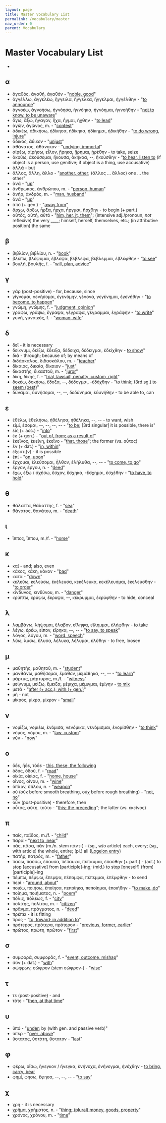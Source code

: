 ```yaml
---
layout: page
title: Master Vocabulary List
permalink: /vocabulary/master
nav_order: 0
parent: Vocabulary
---
```


# Master Vocabulary List

*

## α

* ἀγαθός, ἀγαθή, ἀγαθόν - "[noble, good](https://logeion.uchicago.edu/ἀγαθός)"
* ἀγγέλλω, ἀγγελέω, ἤγγειλα, ἤγγελκα, ἤγγελμαι, ἠγγέλθην - "[to announce](https://logeion.uchicago.edu/ἀγγέλλω)"
* ἀγνοέω, ἀγνοήσω, ἠγνόησα, ἠγνόηκα, ἠγνόημαι, ἠγνοήθην - "[not to know, to be unaware](https://logeion.uchicago.edu/ἀγνοέω)"
* ἄγω, ἄξω, ἤγαγον, ἦχα, ἦγμαι, ἤχθην - "[to lead](https://logeion.uchicago.edu/ἄγω)"
* ἀγών, ἀγῶνος, m. - "[contest](https://logeion.uchicago.edu/ἀγών)"
* ἀδικέω, ἀδικήσω, ἠδίκησα, ἠδίκηκα, ἠδίκημαι, ἠδικήθην - "[to do wrong, injure](https://logeion.uchicago.edu/ἀδικέω)"
* ἄδικος, ἄδικον - "[unjust](https://logeion.uchicago.edu/ἄδικος)"
* ἀθάνατος, ἀθάνατον - "[undying, immortal](https://logeion.uchicago.edu/ἀθάνατος)"
* αἱρέω, αἱρήσω, εἷλον, ᾕρηκα, ᾕρημαι, ᾑρέθην - to take, seize
* ἀκούω, ἀκούσομαι, ἤκουσα, ἀκήκοα, --, ἠκούσθην - “[to hear, listen to](https://logeion.uchicago.edu/ἀκούω) (if object is a person, use genitive; if object is a thing, use accusative)
* ἀλλά - but
* ἄλλος, ἄλλη, ἄλλο - "[another, other](https://logeion.uchicago.edu/ἄλλος); (ἄλλος ... ἄλλος) one ... the other"
* ἀνά - "[up](https://logeion.uchicago.edu/ἀνά)"
* ἄνθρωπος, ἀνθρώπου, m. - "[person, human](https://logeion.uchicago.edu/ἄνθρωπος)"
* ἀνήρ, ἀνδρός, m. - "[man, husband](https://logeion.uchicago.edu/ἀνήρ)"
* ἀνά - "[up](https://logeion.uchicago.edu/ἀνά)"
* ἀπό (+ gen.) - "[away from](https://logeion.uchicago.edu/ἀπό)"
* ἄρχω, ἄρξω, ἦρξα, ἦρχα, ἦργμαι, ἤρχθην - to begin (+ part.)
* αὐτός, αὐτή, αὐτό - "[him, her, it, them](https://logeion.uchicago.edu/αὐτός)"; (intensive adj./pronoun, *not* reflexive) the very ____; himself, herself, themselves, etc.; (in attributive position) the same

## β

* βιβλίον, βιβλίου, n. - "[book](https://logeion.uchicago.edu/βιβλίον)"
* βλέπω, βλέψομαι, ἔβλεψα, βέβλεφα, βέβλεμμαι, ἐβλέφθην - “[to see](https://logeion.uchicago.edu/βλέπω)”
* βουλή, βουλῆς, f. - "[will, plan, advice](https://logeion.uchicago.edu/βουλή)"

## γ

* γάρ (post-positive) - for, because, since
* γίγνομαι, γενήσομαι, ἐγενόμην, γέγονα, γεγένημαι, ἐγενήθην - "[to become, to happen](https://logeion.uchicago.edu/γίγνομαι)"
* γνώμη, γνώμης, f. - "[judgment, opinion](https://logeion.uchicago.edu/γνώμη)"
* γράφω, γράψω, ἔγραψα, γέγραφα, γέγραμμαι, ἐγράφην - "[to write](https://logeion.uchicago.edu/γράφω)"
* γυνή, γυναικός, f. - "[woman, wife](https://logeion.uchicago.edu/γυνή)"

## δ

* δεῖ - it is necessary
* δείκνυμι, δείξω, ἔδειξα, δέδειχα, δέδειγμαι, ἐδείχθην - [to show](https://logeion.uchicago.edu/δείκνυμι)"
* διά - through; because of; by means of
* διδάσκαλος, διδασκάλου, m. - "[teacher](https://logeion.uchicago.edu/διδάσκαλος)"
* δίκαιος, δικαία, δίκαιον - "[just](https://logeion.uchicago.edu/δίκαιος)"
* δικαστής, δικαστοῦ, m. - "[juror](https://logeion.uchicago.edu/δικαστής)"
* δίκη, δίκης, f. - "[trial, lawsuit, penalty, custom, right](https://logeion.uchicago.edu/δίκη)"
* δοκέω, δοκήσω, ἔδοξα, --, δέδογμαι, -ἐδόχθην - "[to think; (3rd sg.) to seem (best)](https://logeion.uchicago.edu/δοκέω)"
* δύναμαι, δυνήσομαι, --, --, δεδύνημαι, ἐδυνήθην - to be able to, can

## ε

* ἐθέλω, ἐθελήσω, ἠθέλησα, ἠθέληκα, --, -- - to want, wish
* εἰμί, ἔσομαι, --, --, --, -- - "[to be](https://logeion.uchicago.edu/εἰμί); [3rd singular] it is possible, there is"
* εἰς (+ acc.) - "[into](https://logeion.uchicago.edu/εἰς)"
* ἐκ (+ gen.) - "[out of, from; as a result of](https://logeion.uchicago.edu/ἐκ)"
* ἐκεῖνος, ἐκείνη, ἐκεῖνο - "[that, those](https://logeion.uchicago.edu/ἐκεῖνος)"; the former (vs. οὗτος)
* ἐν (+ dat.) - "[in, within](https://logeion.uchicago.edu/ἐν)"
* ἔξεστι(ν) - it is possible
* ἐπί - "[on, upon](https://logeion.uchicago.edu/ἐπί)"
* ἔρχομαι, ἐλεύσομαι, ἦλθον, ἐλήλυθα, --, -- - "[to come, to go](https://logeion.uchicago.edu/ἔρχομαι)"
* ἔργον, ἔργου, n. - "[deed](https://logeion.uchicago.edu/ἔργον)"
* ἔχω, ἕξω / σχήσω, ἔσχον, ἔσχηκα, -ἔσχημαι, ἐσχέθην - "[to have, to hold](https://logeion.uchicago.edu/ἔχω)"

## θ

* θάλαττα, θάλαττης, f. - "[sea](https://logeion.uchicago.edu/θάλασσα)"
* θάνατος, θανάτου, m. - "[death](https://logeion.uchicago.edu/θάνατος)"

## ι

* ἵππος, ἵππου, m./f. - "[horse](https://logeion.uchicago.edu/ἵππος)"

## κ

* καί - and; also, even
* κάκος, κάκη, κάκον - "[bad](https://logeion.uchicago.edu/κάκος)"
* κατά - "[down](https://logeion.uchicago.edu/κατά)"
* κελεύω, κελεύσω, ἐκέλευσα, κεκέλευκα, κεκέλευσμαι, ἐκελεύσθην - "[to order](https://logeion.uchicago.edu/κελεύω)"
* κίνδυνος, κινδύνου, m. - "[danger](https://logeion.uchicago.edu/κίνδυνος)"
* κρύπτω, κρύψω, ἔκρυψα, --, κέκρυμμαι, ἐκρύφθην - to hide, conceal

## λ

* λαμβάνω, λήψομαι, ἔλαβον, εἴληφα, εἴλημμαι, ἐλήφθην - [to take](https://logeion.uchicago.edu/λαμβάνω)
* λέγω, ἐρέω, εἶπον, εἴρηκα, --, -- - "[to say, to speak](https://logeion.uchicago.edu/λέγω)"
* λόγος, λόγου, m. - "[word, speech](https://logeion.uchicago.edu/λόγος)"
* λύω, λύσω, ἔλυσα, λέλυκα, λέλυμαι, ἐλύθην - to free, loosen

## μ

* μαθητής, μαθητοῦ, m. - "[student](https://logeion.uchicago.edu/μαθητής)"
* μανθάνω, μαθήσομαι, ἔμαθον, μεμάθηκα, --, -- - "[to learn](https://logeion.uchicago.edu/μανθάνω)"
* μάρτυς, μάρτυρος, m./f. - "[witness](https://logeion.uchicago.edu/μάρτυς)"
* μείγνυμι, μείξω, ἔμειξα, μέμιχα, μέμιγμαι, ἐμίγην - [to mix](https://logeion.uchicago.edu/μείγνυμι)
* μετά - "[after (+ acc.); with (+ gen.)](https://logeion.uchicago.edu/μετά)"
* μή - not
* μίκρος, μίκρα, μίκρον - "[small](https://logeion.uchicago.edu/μίκρος)"

## ν

* νομίζω, νομιέω, ἐνόμισα, νενόμικα, νενόμισμαι, ἐνομίσθην - "[to think](https://logeion.uchicago.edu/νομίζω)"
* νόμος, νόμου, m. - "[law, custom](https://logeion.uchicago.edu/νόμος)"
* νῦν - "[now](https://logeion.uchicago.edu/νῦν)"

## o

* ὅδε, ἥδε, τόδε - [this, these, the following](https://logeion.uchicago.edu/ὅδε)
* ὁδός, ὁδοῦ, f. - "[road](https://logeion.uchicago.edu/ὁδός)"
* οἰκία, οἰκίας, f. - "[home, house](https://logeion.uchicago.edu/οἰκία)"
* οἶνος, οἴνου, m. - "[wine](https://logeion.uchicago.edu/οἶνος)"
* ὅπλον, ὅπλου, n. - "[weapon](https://logeion.uchicago.edu/ὅπλον)"
* οὐ (οὐκ before smooth breathing, οὐχ before rough breathing) - "[not, no](https://logeion.uchicago.edu/οὐ)"
* οὖν (post-positive) - therefore, then
* οὗτος, αὕτη, τοῦτο - "[this; the preceding](https://logeion.uchicago.edu/οὗτος)"; the latter (vs. ἐκεῖνος)

## π

* παῖς, παῖδος, m./f. - "[child](https://logeion.uchicago.edu/παῖς)"
* παρά - "[next to, near](https://logeion.uchicago.edu/παρά)"
* πᾶς, πᾶσα, πᾶν (m./n. stem πάντ-) - (sg., w/o article) each, every; (sg., with article) the whole, entire; (pl.) all ([Logeion entry](https://logeion.uchicago.edu/πᾶς))
* πατήρ, πατρός, m. - "[father](https://logeion.uchicago.edu/πατήρ)"
* παύω, παύσω, ἔπαυσα, πέπαυκα, πέπαυμαι, ἐπαύθην (+ part.) - (act.) to stop [accusative] from [participle]-ing; (mid.) to stop [oneself] (from) [participle]-ing
* πέμπω, πέμψω, ἔπεμψα, πέπομφα, πέπεμμαι, ἐπέμφθην - to send
* περί - "[around, about](https://logeion.uchicago.edu/περί)"
* ποιέω, ποιήσω, ἐποίησα, πεποίηκα, πεποίημαι, ἐποιήθην - "[to make, do](https://logeion.uchicago.edu/ποιέω)"
* ποίημα, ποιήματος, n. - "[poem](https://logeion.uchicago.edu/ποίημα)"
* πόλις, πόλεως, f. - "[city](https://logeion.uchicago.edu/πόλις)"
* πολίτης, πολίτου, m. - "[citizen](https://logeion.uchicago.edu/πολίτης)"
* πρᾶγμα, πράγματος, n. - "[deed](https://logeion.uchicago.edu/πρᾶγμα)"
* πρέπει - it is fitting
* πρός - "[to, toward; in addition to](https://logeion.uchicago.edu/πρός)"
* πρότερος, πρότερα, πρότερον - "[previous, former, earlier](https://logeion.uchicago.edu/πρότερος)"
* πρῶτος, πρώτη, πρῶτον - "[first](https://logeion.uchicago.edu/πρῶτος)"

## σ

* συμφορά, συμφορᾶς, f. - "[event, outcome, mishap](https://logeion.uchicago.edu/συμφορά)"
* σύν (+ dat.) - "[with](https://logeion.uchicago.edu/σύν)"
* σώφρων, σῶφρον (stem σώφρον-) - "[wise](https://logeion.uchicago.edu/σώφρων)"

## τ

* τε (post-positive) - and
* τότε - "[then, at that time](https://logeion.uchicago.edu/τότε)"

## υ

* ὑπό - "[under](https://logeion.uchicago.edu/ὑπό); by (with gen. and passive verb)"
* ὑπέρ - "[over, above](https://logeion.uchicago.edu/ὑπέρ)"
* ὕστατος, ὑστάτη, ὕστατον - "[last](https://logeion.uchicago.edu/ὕστατος)"

## φ

* φέρω, οἴσω, ἤνεγκον / ἤνεγκα, ἐνήνοχα, ἐνήνεγμαι, ἠνέχθην - [to bring, carry, bear](https://logeion.uchicago.edu/φέρω)
* φημί, φήσω, ἔφησα, --, --, -- - "[to say](https://logeion.uchicago.edu/φημί)"

## χ

* χρή - it is necessary
* χρῆμα, χρήματος, n. - "[thing; (plural) money, goods, property](https://logeion.uchicago.edu/χρῆμα)"
* χρόνος, χρόνου, m. - "[time](https://logeion.uchicago.edu/χρόνος)"
